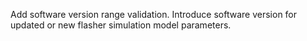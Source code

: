 Add software version range validation. Introduce software version for updated or new flasher simulation model parameters.
